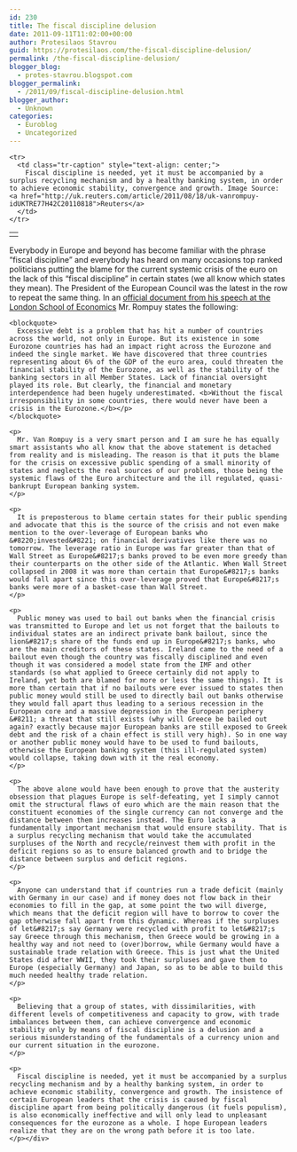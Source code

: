 ```yaml
---
id: 230
title: The fiscal discipline delusion
date: 2011-09-11T11:02:00+00:00
author: Protesilaos Stavrou
guid: https://protesilaos.com/the-fiscal-discipline-delusion/
permalink: /the-fiscal-discipline-delusion/
blogger_blog:
  - protes-stavrou.blogspot.com
blogger_permalink:
  - /2011/09/fiscal-discipline-delusion.html
blogger_author:
  - Unknown
categories:
  - Euroblog
  - Uncategorized
---
```

<div dir="ltr" style="text-align: left;" trbidi="on">
  <table align="center" cellpadding="0" cellspacing="0" class="tr-caption-container" style="margin-left: auto; margin-right: auto; text-align: center;">
    <tr>
      <td style="text-align: center;">
      </td>
    </tr>
    
    <tr>
      <td class="tr-caption" style="text-align: center;">
        Fiscal discipline is needed, yet it must be accompanied by a surplus recycling mechanism and by a healthy banking system, in order to achieve economic stability, convergence and growth. Image Source: <a href="http://uk.reuters.com/article/2011/08/18/uk-vanrompuy-idUKTRE77H42C20110818">Reuters</a>
      </td>
    </tr>
  </table>
  
  <p>
    Everybody in Europe and beyond has become familiar with the phrase &#8220;fiscal discipline&#8221; and everybody has heard on many occasions top ranked politicians putting the blame for the current systemic crisis of the euro on the lack of this &#8220;fiscal discipline&#8221; in certain states (we all know which states they mean). The President of the European Council was the latest in the row to repeat the same thing. In an <a href="http://www.consilium.europa.eu/uedocs/cms_data/docs/pressdata/en/ec/124522.pdf">official document from his speech at the London School of Economics</a> Mr. Rompuy states the following: <br /> 
    
    <blockquote>
      Excessive debt is a problem that has hit a number of countries across the world, not only in Europe. But its existence in some Eurozone countries has had an impact right across the Eurozone and indeed the single market. We have discovered that three countries representing about 6% of the GDP of the euro area, could threaten the financial stability of the Eurozone, as well as the stability of the banking sectors in all Member States. Lack of financial oversight played its role. But clearly, the financial and monetary interdependence had been hugely underestimated. <b>Without the fiscal irresponsibility in some countries, there would never have been a crisis in the Eurozone.</b></p>
    </blockquote>
    
    <p>
      Mr. Van Rompuy is a very smart person and I am sure he has equally smart assistants who all know that the above statement is detached from reality and is misleading. The reason is that it puts the blame for the crisis on excessive public spending of a small minority of states and neglects the real sources of our problems, those being the systemic flaws of the Euro architecture and the ill regulated, quasi-bankrupt European banking system.
    </p>
    
    <p>
      It is preposterous to blame certain states for their public spending and advocate that this is the source of the crisis and not even make mention to the over-leverage of European banks who &#8220;invested&#8221; on financial derivatives like there was no tomorrow. The leverage ratio in Europe was far greater than that of Wall Street as Europe&#8217;s banks proved to be even more greedy than their counterparts on the other side of the Atlantic. When Wall Street collapsed in 2008 it was more than certain that Europe&#8217;s banks would fall apart since this over-leverage proved that Europe&#8217;s banks were more of a basket-case than Wall Street.
    </p>
    
    <p>
      Public money was used to bail out banks when the financial crisis was transmitted to Europe and let us not forget that the bailouts to individual states are an indirect private bank bailout, since the lion&#8217;s share of the funds end up in Europe&#8217;s banks, who are the main creditors of these states. Ireland came to the need of a bailout even though the country was fiscally disciplined and even though it was considered a model state from the IMF and other standards (so what applied to Greece certainly did not apply to Ireland, yet both are blamed for more or less the same things). It is more than certain that if no bailouts were ever issued to states then public money would still be used to directly bail out banks otherwise they would fall apart thus leading to a serious recession in the European core and a massive depression in the European periphery &#8211; a threat that still exists (why will Greece be bailed out again? exactly because major European banks are still exposed to Greek debt and the risk of a chain effect is still very high). So in one way or another public money would have to be used to fund bailouts, otherwise the European banking system (this ill-regulated system) would collapse, taking down with it the real economy.
    </p>
    
    <p>
      The above alone would have been enough to prove that the austerity obsession that plagues Europe is self-defeating, yet I simply cannot omit the structural flaws of euro which are the main reason that the constituent economies of the single currency can not converge and the distance between them increases instead. The Euro lacks a fundamentally important mechanism that would ensure stability. That is a surplus recycling mechanism that would take the accumulated surpluses of the North and recycle/reinvest them with profit in the deficit regions so as to ensure balanced growth and to bridge the distance between surplus and deficit regions.
    </p>
    
    <p>
      Anyone can understand that if countries run a trade deficit (mainly with Germany in our case) and if money does not flow back in their economies to fill in the gap, at some point the two will diverge, which means that the deficit region will have to borrow to cover the gap otherwise fall apart from this dynamic. Whereas if the surpluses of let&#8217;s say Germany were recycled with profit to let&#8217;s say Greece through this mechanism, then Greece would be growing in a healthy way and not need to (over)borrow, while Germany would have a sustainable trade relation with Greece. This is just what the United States did after WWII, they took their surpluses and gave them to Europe (especially Germany) and Japan, so as to be able to build this much needed healthy trade relation.
    </p>
    
    <p>
      Believing that a group of states, with dissimilarities, with different levels of competitiveness and capacity to grow, with trade imbalances between them, can achieve convergence and economic stability only by means of fiscal discipline is a delusion and a serious misunderstanding of the fundamentals of a currency union and our current situation in the eurozone.
    </p>
    
    <p>
      Fiscal discipline is needed, yet it must be accompanied by a surplus recycling mechanism and by a healthy banking system, in order to achieve economic stability, convergence and growth. The insistence of certain European leaders that the crisis is caused by fiscal discipline apart from being politically dangerous (it fuels populism), is also economically ineffective and will only lead to unpleasant consequences for the eurozone as a whole. I hope European leaders realize that they are on the wrong path before it is too late.
    </p></div>